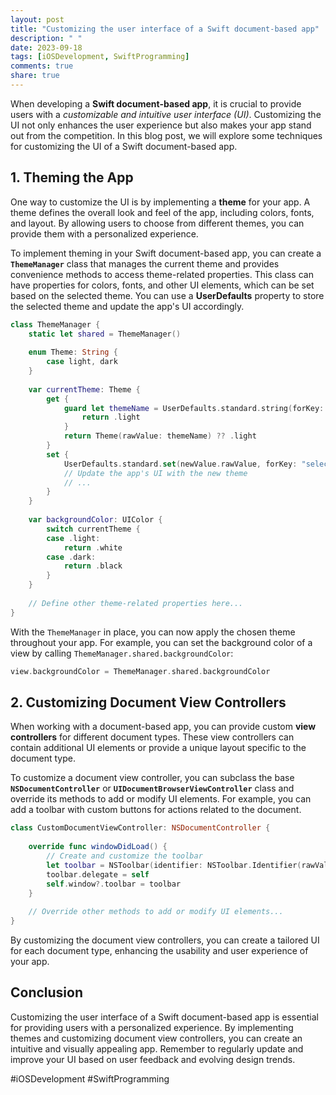 ```yaml
---
layout: post
title: "Customizing the user interface of a Swift document-based app"
description: " "
date: 2023-09-18
tags: [iOSDevelopment, SwiftProgramming]
comments: true
share: true
---
```


When developing a **Swift document-based app**, it is crucial to provide users with a *customizable and intuitive user interface (UI)*. Customizing the UI not only enhances the user experience but also makes your app stand out from the competition. In this blog post, we will explore some techniques for customizing the UI of a Swift document-based app.

## 1. Theming the App

One way to customize the UI is by implementing a **theme** for your app. A theme defines the overall look and feel of the app, including colors, fonts, and layout. By allowing users to choose from different themes, you can provide them with a personalized experience.

To implement theming in your Swift document-based app, you can create a **`ThemeManager`** class that manages the current theme and provides convenience methods to access theme-related properties. This class can have properties for colors, fonts, and other UI elements, which can be set based on the selected theme. You can use a **UserDefaults** property to store the selected theme and update the app's UI accordingly.

```swift
class ThemeManager {
    static let shared = ThemeManager()
    
    enum Theme: String {
        case light, dark
    }
    
    var currentTheme: Theme {
        get {
            guard let themeName = UserDefaults.standard.string(forKey: "selectedTheme") else {
                return .light
            }
            return Theme(rawValue: themeName) ?? .light
        }
        set {
            UserDefaults.standard.set(newValue.rawValue, forKey: "selectedTheme")
            // Update the app's UI with the new theme
            // ...
        }
    }
    
    var backgroundColor: UIColor {
        switch currentTheme {
        case .light:
            return .white
        case .dark:
            return .black
        }
    }
    
    // Define other theme-related properties here...
}
```

With the `ThemeManager` in place, you can now apply the chosen theme throughout your app. For example, you can set the background color of a view by calling `ThemeManager.shared.backgroundColor`:

```swift
view.backgroundColor = ThemeManager.shared.backgroundColor
```

## 2. Customizing Document View Controllers

When working with a document-based app, you can provide custom **view controllers** for different document types. These view controllers can contain additional UI elements or provide a unique layout specific to the document type.

To customize a document view controller, you can subclass the base **`NSDocumentController`** or **`UIDocumentBrowserViewController`** class and override its methods to add or modify UI elements. For example, you can add a toolbar with custom buttons for actions related to the document.

```swift
class CustomDocumentViewController: NSDocumentController {
    
    override func windowDidLoad() {
        // Create and customize the toolbar
        let toolbar = NSToolbar(identifier: NSToolbar.Identifier(rawValue: "CustomToolbar"))
        toolbar.delegate = self
        self.window?.toolbar = toolbar
    }
    
    // Override other methods to add or modify UI elements...
}
```

By customizing the document view controllers, you can create a tailored UI for each document type, enhancing the usability and user experience of your app.

## Conclusion

Customizing the user interface of a Swift document-based app is essential for providing users with a personalized experience. By implementing themes and customizing document view controllers, you can create an intuitive and visually appealing app. Remember to regularly update and improve your UI based on user feedback and evolving design trends.

#iOSDevelopment #SwiftProgramming
